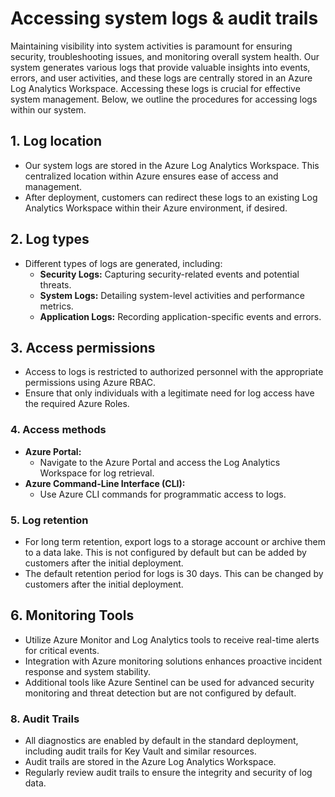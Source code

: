 # Accessing system logs & audit trails

Maintaining visibility into system activities is paramount for ensuring security, troubleshooting issues, and monitoring overall system health. Our system generates various logs that provide valuable insights into events, errors, and user activities, and these logs are centrally stored in an Azure Log Analytics Workspace. Accessing these logs is crucial for effective system management. Below, we outline the procedures for accessing logs within our system.

## 1. Log location

- Our system logs are stored in the Azure Log Analytics Workspace. This centralized location within Azure ensures ease of access and management.
- After deployment, customers can redirect these logs to an existing Log Analytics Workspace within their Azure environment, if desired.

## 2. Log types

- Different types of logs are generated, including:
  - **Security Logs:** Capturing security-related events and potential threats.
  - **System Logs:** Detailing system-level activities and performance metrics.
  - **Application Logs:** Recording application-specific events and errors.

## 3. Access permissions

- Access to logs is restricted to authorized personnel with the appropriate permissions using Azure RBAC.
- Ensure that only individuals with a legitimate need for log access have the required Azure Roles.

### 4. Access methods

- **Azure Portal:**
  - Navigate to the Azure Portal and access the Log Analytics Workspace for log retrieval.
- **Azure Command-Line Interface (CLI):**
  - Use Azure CLI commands for programmatic access to logs.

### 5. Log retention

- For long term retention, export logs to a storage account or archive them to a data lake.  This is not configured by default but can be added by customers after the initial deployment.
- The default retention period for logs is 30 days.  This can be changed by customers after the initial deployment.

## 6. Monitoring Tools

- Utilize Azure Monitor and Log Analytics tools to receive real-time alerts for critical events.
- Integration with Azure monitoring solutions enhances proactive incident response and system stability.
- Additional tools like Azure Sentinel can be used for advanced security monitoring and threat detection but are not configured by default.

### 8. Audit Trails

- All diagnostics are enabled by default in the standard deployment, including audit trails for Key Vault and similar resources.
- Audit trails are stored in the Azure Log Analytics Workspace.
- Regularly review audit trails to ensure the integrity and security of log data.
